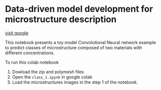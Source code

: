 # Data-driven model development for microstructure description

[visit google](https://playground.tensorflow.org/#activation=relu&batchSize=10&dataset=xor&regDataset=reg-gauss&learningRate=0.03&regularizationRate=0.001&noise=0&networkShape=4,3,3&seed=0.43709&showTestData=false&discretize=false&percTrainData=50&x=true&y=true&xTimesY=false&xSquared=false&ySquared=false&cosX=false&sinX=false&cosY=false&sinY=false&collectStats=false&problem=regression&initZero=false&hideText=false&noise_hide=true&regularization_hide=true&regularizationRate_hide=true)



This notebook presents a toy model Convolutional Neural network example to predict classes of microstructure composed of two materials with different concentrations. 

To run this colab notebook

1. Dowload the zip and polymesh files
2. Open the `class_1.ipynb` in google colab
3. Load the microstructures images in the step 1 of the notebook. 
